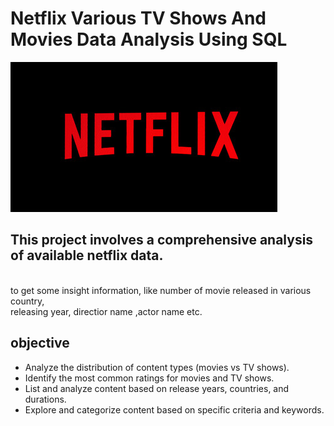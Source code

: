 # Netflix Various TV Shows And Movies Data  Analysis Using SQL


![Netflix_Logo](https://github.com/ernitishyadav/netflix_sql_project/blob/main/netflix_img.jpg)


## This project involves a comprehensive analysis of available netflix data.
<br> to get some insight information, like number of movie released in various country,<br>
releasing year, directior name ,actor name etc.


## objective
<ul>
 <li>Analyze the distribution of content types (movies vs TV shows).</li> 
 <li>Identify the most common ratings for movies and TV shows.</li>
<li>List and analyze content based on release years, countries, and durations.</li>
 <li>Explore and categorize content based on specific criteria and keywords.</li>
</ul>
